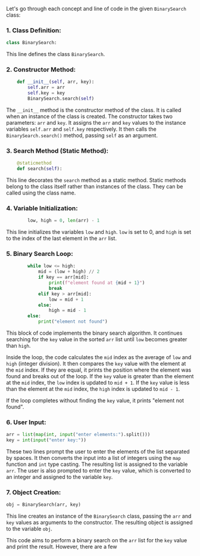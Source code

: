 Let's go through each concept and line of code in the given `BinarySearch` class:
### 1. Class Definition:
```python
class BinarySearch:
```
This line defines the class `BinarySearch`.

### 2. Constructor Method:
```python
    def __init__(self, arr, key):
        self.arr = arr
        self.key = key
        BinarySearch.search(self)
```
The `__init__` method is the constructor method of the class. It is called when an instance of the class is created. The constructor takes two parameters: `arr` and `key`. It assigns the `arr` and `key` values to the instance variables `self.arr` and `self.key` respectively. It then calls the `BinarySearch.search()` method, passing `self` as an argument.

### 3. Search Method (Static Method):
```python
    @staticmethod
    def search(self):
```
This line decorates the `search` method as a static method. Static methods belong to the class itself rather than instances of the class. They can be called using the class name.

### 4. Variable Initialization:
```python
        low, high = 0, len(arr) - 1
```
This line initializes the variables `low` and `high`. `low` is set to 0, and `high` is set to the index of the last element in the `arr` list.

### 5. Binary Search Loop:
```python
        while low <= high:
            mid = (low + high) // 2
            if key == arr[mid]:
                print(f"element found at {mid + 1}")
                break
            elif key > arr[mid]:
                low = mid + 1
            else:
                high = mid - 1
        else:
            print("element not found")
```
This block of code implements the binary search algorithm. It continues searching for the `key` value in the sorted `arr` list until `low` becomes greater than `high`. 

Inside the loop, the code calculates the `mid` index as the average of `low` and `high` (integer division). It then compares the `key` value with the element at the `mid` index. If they are equal, it prints the position where the element was found and breaks out of the loop. If the `key` value is greater than the element at the `mid` index, the `low` index is updated to `mid + 1`. If the `key` value is less than the element at the `mid` index, the `high` index is updated to `mid - 1`.

If the loop completes without finding the `key` value, it prints "element not found".

### 6. User Input:
```python
arr = list(map(int, input("enter elements:").split()))
key = int(input("enter key:"))
```
These two lines prompt the user to enter the elements of the list separated by spaces. It then converts the input into a list of integers using the `map` function and `int` type casting. The resulting list is assigned to the variable `arr`. The user is also prompted to enter the `key` value, which is converted to an integer and assigned to the variable `key`.

### 7. Object Creation:
```python
obj = BinarySearch(arr, key)
```
This line creates an instance of the `BinarySearch` class, passing the `arr` and `key` values as arguments to the constructor. The resulting object is assigned to the variable `obj`.

This code aims to perform a binary search on the `arr` list for the `key` value and print the result. However, there are a few